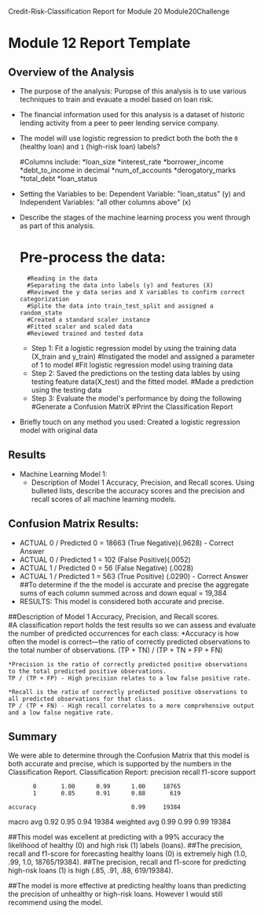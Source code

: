 Credit-Risk-Classification Report for Module 20
Module20Challenge
# Module 12 Report Template

## Overview of the Analysis

* The purpose of the analysis:  Puropse of this analysis is to use various techniques to train and evauate a model based on loan risk.
    
*   The financial information used for this analysis is a dataset of historic lending activity from a peer to peer lending service company.
*   The model will use logistic regression to predict both the both the `0` (healthy loan) and `1` (high-risk loan) labels?

    #Columns include:
    *loan_size
    *interest_rate
    *borrower_income
    *debt_to_income in decimal
    *num_of_accounts
    *derogatory_marks
    *total_debt
    *loan_status
      
* Setting the Variables to be:  Dependent Variable: "loan_status" (y) and Independent Variables: "all other columns above" (x)

* Describe the stages of the machine learning process you went through as part of this analysis.
   # Pre-process the data:
        #Reading in the data
        #Separating the data into labels (y) and features (X)
        #Reviewed the y data series and X variables to confirm correct categorization
        #Splite the data into train_test_split and assigned a random_state
        #Created a standard scaler instance
        #Fitted scaler and scaled data
        #Reviewed trained and tested data
    * Step 1: Fit a logistic regression model by using the training data (X_train and y_train)
            #Instigated the model and assigned a parameter of 1 to model
            #Fit logistic regression model using training data
    * Step 2: Saved the predictions on the testing data lables by using testing feature data(X_test) and the fitted model.
            #Made a prediction using the testing data
    * Step 3: Evaluate the model's performance by doing the following
            #Generate a Confusion MatriX
            #Print the Classification Report
       
* Briefly touch on any method you used: Created a logistic regression model with original data

## Results

 * Machine Learning Model 1:
    * Description of Model 1 Accuracy, Precision, and Recall scores.
    Using bulleted lists, describe the accuracy scores and the precision and recall scores of all machine learning models.

## Confusion Matrix Results:
   *    ACTUAL 0 / Predicted 0 = 18663 (True Negative)(.9628) - Correct Answer
   *    ACTUAL 0 / Predicted 1 = 102 (False Positive)(.0052)
   *    ACTUAL 1 / Predicted 0 = 56 (False Negative) (.0028)
   *    ACTUAL 1 / Predicted 1 = 563 (True Positive) (.0290) - Correct Answer
##To determine if the the model is accurate and precise the aggregate sums of each column summed across and down equal = 19,384
*    RESULTS: This model is considered both accurate and precise.   
 
##Description of Model 1 Accuracy, Precision, and Recall scores.  
#A classification report holds the test results so we can assess and evaluate the number of predicted occurrences for each class:
    *Accuracy is how often the model is correct—the ratio of correctly predicted observations to the total number of observations.
    (TP + TN) / (TP + TN + FP + FN)
    
    *Precision is the ratio of correctly predicted positive observations to the total predicted positive observations.
    TP / (TP + FP) - High precision relates to a low false positive rate.

    *Recall is the ratio of correctly predicted positive observations to all predicted observations for that class. 
    TP / (TP + FN) - High recall correlates to a more comprehensive output and a low false negative rate.


## Summary

We were able to determine through the Confusion Matrix that this model is both accurate and precise, which is supported by the numbers in the Classification Report.
Classification Report:
              precision    recall  f1-score   support

           0       1.00      0.99      1.00     18765
           1       0.85      0.91      0.88       619

    accuracy                           0.99     19384
   macro avg       0.92      0.95      0.94     19384
weighted avg       0.99      0.99      0.99     19384


##This model was excellent at predicting with a 99% accuracy the likelihood of healthy (0) and high risk (1) labels (loans).
##The precision, recall and f1-score for forecasting healthy loans (0) is extremely high (1.0, .99, 1.0, 18765/19384).
##The precision, recall and f1-score for predicting high-risk loans (1) is high (.85, .91, .88, 619/19384).

##The model is more effective at predicting healthy loans than predicting the precision of unhealthy or high-risk loans.  However I would still recommend using the model.
